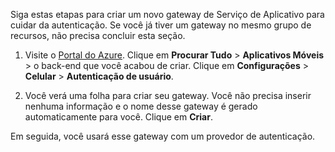 
Siga estas etapas para criar um novo gateway de Serviço de Aplicativo para cuidar da autenticação. Se você já tiver um gateway no mesmo grupo de recursos, não precisa concluir esta seção.

1. Visite o [Portal do Azure]. Clique em **Procurar Tudo** > **Aplicativos Móveis** > o back-end que você acabou de criar. Clique em **Configurações** > **Celular** > **Autenticação de usuário**. 

2. Você verá uma folha para criar seu gateway. Você não precisa inserir nenhuma informação e o nome desse gateway é gerado automaticamente para você. Clique em **Criar**.

Em seguida, você usará esse gateway com um provedor de autenticação.

<!-- URLs. -->
[Portal do Azure]: https://portal.azure.com/

<!---HONumber=Nov15_HO1-->